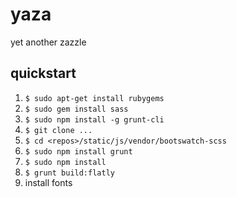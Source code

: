yaza
====

yet another zazzle


## quickstart

1. `$ sudo apt-get install rubygems`
2. `$ sudo gem install sass`
3. `$ sudo npm install -g grunt-cli`
4. `$ git clone ...`
5. `$ cd <repos>/static/js/vendor/bootswatch-scss`
6. `$ sudo npm install grunt`
7. `$ sudo npm install`
8. `$ grunt build:flatly`
9. install fonts
